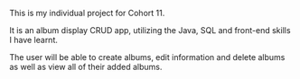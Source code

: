 This is my individual project for Cohort 11. 

It is an album display CRUD app, utilizing the Java, SQL and front-end skills I have learnt. 

The user will be able to create albums, edit information and delete albums as well as view all of their added albums. 
